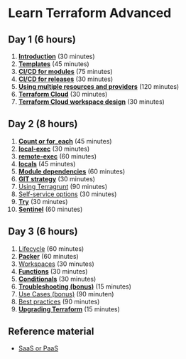 # Learn Terraform Advanced

## Day 1 (6 hours)

1. [**Introduction**](introduction) (30 minutes)
2. [**Templates**](templates.md) (45 minutes)
3. [**CI/CD for modules**](cicd-for-modules.md) (75 minutes)
4. [**CI/CD for releases**](cicd-for-releases.md) (30 minutes)
5. [**Using multiple resources and providers**](multiple-resources.md) (120 minutes)
6. [**Terraform Cloud**](terraform-cloud.md) (30 minutes)
7. [**Terraform Cloud workspace design**](terraform-cloud-workspace-design) (30 minutes)

## Day 2 (8 hours)

1. [**Count or for_each**](count_or_for_each.md) (45 minutes)
2. [**local-exec**](local-exec.md) (30 minutes)
3. [**remote-exec**](remote-exec.md) (60 minutes)
4. [**locals**](local-values.md) (45 minutes)
5. [**Module dependencies**](create-module-dependencies.md) (60 minutes)
6. [**GIT strategy**](git-strategy.md) (30 minutes)
6. [Using Terragrunt](terragrunt.md) (90 minutes)
7. [Self-service options](self-service.md) (30 minutes)
8. [**Try**](try-something.md) (30 minutes)
9. [**Sentinel**](sentinel.md) (60 minutes)

## Day 3 (6 hours)

1. [Lifecycle](lifecycle.md) (60 minutes)
2. [**Packer**](packer.md) (60 minutes)
3. [Workspaces](workspaces.md) (30 minutes)
4. [**Functions**](functions.md) (30 minutes)
5. [**Conditionals**](conditionals.md) (30 minutes)
5. [**Troubleshooting (bonus)**](troubleshooting.md) (15 minutes)
6. [Use Cases (bonus)](../BASIC/use-cases.md) (90 minuten)
7. [Best practices](best-practices.md) (90 minutes)
8. [**Upgrading Terraform**](upgrading-terraform.md) (15 minutes)

## Reference material

- [SaaS or PaaS](saas-or-paas.md)
